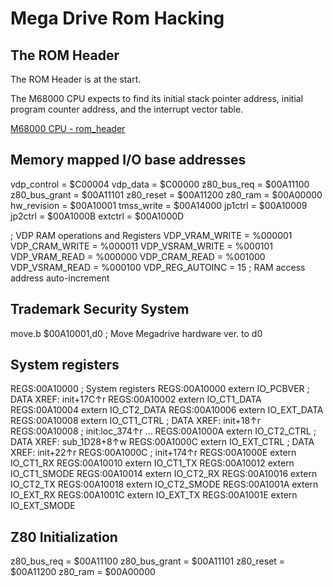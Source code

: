 # Mega Drive Rom Hacking

## The ROM Header

The ROM Header is at the start.

The M68000 CPU expects to find its initial stack pointer address, initial program counter address, and the interrupt vector table.

[M68000 CPU - rom_header](rom_header.asm)

## Memory mapped I/O base addresses

vdp_control     = $C00004
vdp_data        = $C00000
z80_bus_req     = $00A11100
z80_bus_grant   = $00A11101
z80_reset       = $00A11200
z80_ram         = $00A00000
hw_revision     = $00A10001
tmss_write      = $00A14000
jp1ctrl         = $00A10009
jp2ctrl         = $00A1000B
extctrl         = $00A1000D

; VDP RAM operations and Registers
VDP_VRAM_WRITE  = %000001
VDP_CRAM_WRITE  = %000011
VDP_VSRAM_WRITE = %000101
VDP_VRAM_READ   = %000000
VDP_CRAM_READ   = %001000
VDP_VSRAM_READ  = %000100
VDP_REG_AUTOINC = 15        ; RAM access address auto-increment

## Trademark Security System

move.b  $00A10001,d0   ; Move Megadrive hardware ver. to d0

## System registers

REGS:00A10000 ; System registers
REGS:00A10000                 extern IO_PCBVER        ; DATA XREF: init+17C↑r
REGS:00A10002                 extern IO_CT1_DATA
REGS:00A10004                 extern IO_CT2_DATA
REGS:00A10006                 extern IO_EXT_DATA
REGS:00A10008                 extern IO_CT1_CTRL      ; DATA XREF: init+18↑r
REGS:00A10008                                         ; init:loc_374↑r ...
REGS:00A1000A                 extern IO_CT2_CTRL      ; DATA XREF: sub_1D28+8↑w
REGS:00A1000C                 extern IO_EXT_CTRL      ; DATA XREF: init+22↑r
REGS:00A1000C                                         ; init+174↑r
REGS:00A1000E                 extern IO_CT1_RX
REGS:00A10010                 extern IO_CT1_TX
REGS:00A10012                 extern IO_CT1_SMODE
REGS:00A10014                 extern IO_CT2_RX
REGS:00A10016                 extern IO_CT2_TX
REGS:00A10018                 extern IO_CT2_SMODE
REGS:00A1001A                 extern IO_EXT_RX
REGS:00A1001C                 extern IO_EXT_TX
REGS:00A1001E                 extern IO_EXT_SMODE

## Z80 Initialization

z80_bus_req   = $00A11100
z80_bus_grant = $00A11101
z80_reset     = $00A11200
z80_ram       = $00A00000